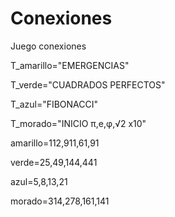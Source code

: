 
# Conexiones
Juego conexiones

T_amarillo="EMERGENCIAS"

T_verde="CUADRADOS PERFECTOS"

T_azul="FIBONACCI"

T_morado="INICIO π,e,φ,√2 x10"

amarillo=112,911,61,91

verde=25,49,144,441

azul=5,8,13,21

morado=314,278,161,141